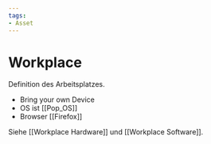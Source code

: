 ```yaml
---
tags:
- Asset
---
```

# Workplace

Definition des Arbeitsplatzes.

* Bring your own Device
* OS ist [[Pop_OS]]
* Browser [[Firefox]]

Siehe [[Workplace Hardware]] und [[Workplace Software]].